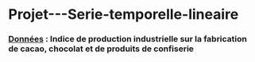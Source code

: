 # Projet---Serie-temporelle-lineaire
### [Données](https://www.insee.fr/fr/statistiques/serie/010537284#Tableau) : Indice de production industrielle sur la fabrication de cacao, chocolat et de produits de confiserie
